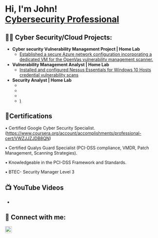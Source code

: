 <h1>Hi, I'm John! <br/><a href="https://github.com/johnbalogun"></a> <a href="https://www.linkedin.com/in/johnbalogun/">Cybersecurity Professional</a>

<h2>👨‍💻 Cyber Security/Cloud Projects:</h2>

- <b>Cyber security Vulnerability Management Project | Home Lab</b>
  - [Established a secure Azure network configuration incorporating a dedicated VM for the OpenVas vulnerability management scanner.](https://github.com/johnbalogun/LABURL)
- <b>Vulnerability Management Analyst | Home Lab</b>
  - [Installed and configured Nessus Essentials for Windows 10 Hosts credential vulnerability scans](https://github.com/Johnbalogun/Security-Analyst-Lab/tree/main)
- <b>Security Analyst | Home Lab</b>
  - [](https://github.com/johnbalogun/Laburl)
  - [](https://github.com/johnbalogun/Laburl)
  - [](https://github.com/johnbalogun/Laburl)
  - [)](https://github.com/johnbalogun/Laburl)

<h2>📃Certifications</h2>

•	Certified Google Cyber Security Specialist. (https://www.coursera.org/account/accomplishments/professional-cert/VWZJJZJDB8QN)

•	Certified Qualys Guard Specialist (PCI-DSS compliance, VMDR, Patch Management, Scanning Strategies).

•	Knowledgeable in the PCI-DSS Framework and Standards.

•	BTEC- Security Manager Level 3


<h2>📺 YouTube Videos</h2>

- [](https://www.youtube.com/URL)
  

<h2> 🤳 Connect with me:</h2>

[<img align="left" alt="JoshMadakor | LinkedIn" width="22px" src="https://cdn.jsdelivr.net/npm/simple-icons@v3/icons/linkedin.svg" />][linkedin]


[linkedin]: https://linkedin.com/in/johnbalogun

<!--
**joshmadakor1/joshmadakor1** is a ✨ _special_ ✨ repository because its `README.md` (this file) appears on your GitHub profile.

Here are some ideas to get you started:

- 🔭 I’m currently working on ...
- 🌱 I’m currently learning ...
- 👯 I’m looking to collaborate on ...
- 🤔 I’m looking for help with ...
- 💬 Ask me about ...
- 📫 How to reach me: ...
- 😄 Pronouns: ...
- ⚡ Fun fact: ...
-->

